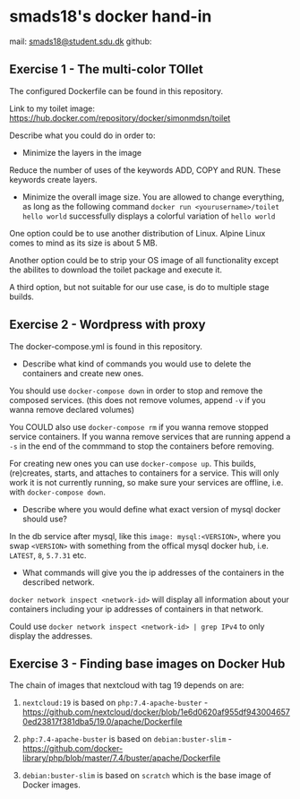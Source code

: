 # smads18's docker hand-in

mail: smads18@student.sdu.dk
github: 

## Exercise 1 - The multi-color TOIlet

The configured Dockerfile can be found in this repository.

Link to my toilet image:
https://hub.docker.com/repository/docker/simonmdsn/toilet

Describe what you could do in order to:

* Minimize the layers in the image

Reduce the number of uses of the keywords ADD, COPY and RUN. These keywords create layers.

* Minimize the overall image size. You are allowed to change everything, as long as the following command `docker run <yourusername>/toilet hello world` successfully displays a colorful variation of `hello world`

One option could be to use another distribution of Linux. Alpine Linux comes to mind as its size is about 5 MB.

Another option could be to strip your OS image of all functionality except the abilites to download the toilet package and execute it. 

A third option, but not suitable for our use case, is do to multiple stage builds.

## Exercise 2 - Wordpress with proxy

The docker-compose.yml is found in this repository.

* Describe what kind of commands you would use to delete the containers and create new ones.

You should use `docker-compose down` in order to stop and remove the composed services. (this does not remove volumes, append `-v` if you wanna remove declared volumes)

You COULD also use `docker-compose rm` if you wanna remove stopped service containers. If you wanna remove services that are running append a `-s` in the end of the commmand to stop the containers before removing. 

For creating new ones you can use `docker-compose up`. This builds, (re)creates, starts, and attaches to containers for a service. This will only work it is not currently running, so make sure your services are offline, i.e. with `docker-compose down`.

* Describe where you would define what exact version of mysql docker should use?

In the db service after mysql, like this `image: mysql:<VERSION>`, where you swap `<VERSION>` with something from the offical mysql docker hub, i.e. `LATEST`, `8`, `5.7.31` etc.

* What commands will give you the ip addresses of the containers in the described network.

`docker network inspect <network-id>` will display all information about your containers including your ip addresses of containers in that network.

Could use `docker network inspect <network-id> | grep IPv4` to only display the addresses.

## Exercise 3 - Finding base images on Docker Hub

The chain of images that nextcloud with tag 19 depends on are:

1. `nextcloud:19` is based on `php:7.4-apache-buster` - https://github.com/nextcloud/docker/blob/1e6d0620af955df9430046570ed23817f381dba5/19.0/apache/Dockerfile

2. `php:7.4-apache-buster` is based on `debian:buster-slim` - https://github.com/docker-library/php/blob/master/7.4/buster/apache/Dockerfile

3. `debian:buster-slim` is based on `scratch` which is the base image of Docker images.
